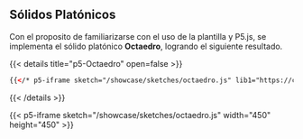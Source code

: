 

## Sólidos Platónicos

Con el proposito de familiarizarse con el uso de la plantilla y P5.js, se implementa el sólido platónico **Octaedro**, logrando el siguiente resultado.

{{< details title="p5-Octaedro" open=false >}}
```html
{{</* p5-iframe sketch="/showcase/sketches/octaedro.js" lib1="https://cdn.jsdelivr.net/gh/freshfork/p5.EasyCam@1.2.1/p5.easycam.min.js" width="525" height="525" */>}}
```
{{< /details >}}

{{< p5-iframe sketch="/showcase/sketches/octaedro.js" width="450" height="450" >}}
